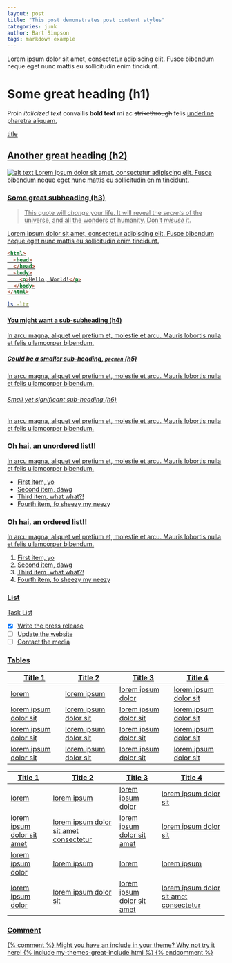 ```yaml
---
layout: post
title: "This post demonstrates post content styles"
categories: junk
author: Bart Simpson
tags: markdown example
---
```


Lorem ipsum dolor sit amet, consectetur adipiscing elit. Fusce bibendum neque eget nunc mattis eu sollicitudin enim tincidunt.
# Some great heading (h1)

Proin *italicized text* convallis **bold text** mi ac ~~strikethrough~~ felis <u>underline<u> pharetra aliquam.

[title](https://www.example.com)

## Another great heading (h2)

![alt text](image.jpg)
Lorem ipsum dolor sit amet, consectetur adipiscing elit. Fusce bibendum neque eget nunc mattis eu sollicitudin enim tincidunt. 

### Some great subheading (h3)

> This quote will *change* your life. It will reveal the <i>secrets</i> of the universe, and all the wonders of humanity. Don't <em>misuse</em> it.

Lorem ipsum dolor sit amet, consectetur adipiscing elit. Fusce bibendum neque eget nunc mattis eu sollicitudin enim tincidunt.

```html
<html>
  <head>
  </head>
  <body>
    <p>Hello, World!</p>
  </body>
</html>
```

```bash
ls -ltr
```

#### You might want a sub-subheading (h4)

In arcu magna, aliquet vel pretium et, molestie et arcu. Mauris lobortis nulla et felis ullamcorper bibendum.

##### Could be a smaller sub-heading, `pacman` (h5)

In arcu magna, aliquet vel pretium et, molestie et arcu. Mauris lobortis nulla et felis ullamcorper bibendum.

###### Small yet significant sub-heading  (h6)

In arcu magna, aliquet vel pretium et, molestie et arcu. Mauris lobortis nulla et felis ullamcorper bibendum.

### Oh hai, an unordered list!!

In arcu magna, aliquet vel pretium et, molestie et arcu. Mauris lobortis nulla et felis ullamcorper bibendum.

- First item, yo
- Second item, dawg
- Third item, what what?!
- Fourth item, fo sheezy my neezy

### Oh hai, an ordered list!!

In arcu magna, aliquet vel pretium et, molestie et arcu. Mauris lobortis nulla et felis ullamcorper bibendum.

1. First item, yo
2. Second item, dawg
3. Third item, what what?!
4. Fourth item, fo sheezy my neezy

### List

Task List
- [x] Write the press release
- [ ] Update the website
- [ ] Contact the media

### Tables

Title 1               | Title 2               | Title 3               | Title 4
--------------------- | --------------------- | --------------------- | ---------------------
lorem                 | lorem ipsum           | lorem ipsum dolor     | lorem ipsum dolor sit
lorem ipsum dolor sit | lorem ipsum dolor sit | lorem ipsum dolor sit | lorem ipsum dolor sit
lorem ipsum dolor sit | lorem ipsum dolor sit | lorem ipsum dolor sit | lorem ipsum dolor sit
lorem ipsum dolor sit | lorem ipsum dolor sit | lorem ipsum dolor sit | lorem ipsum dolor sit


Title 1 | Title 2 | Title 3 | Title 4
--- | --- | --- | ---
lorem | lorem ipsum | lorem ipsum dolor | lorem ipsum dolor sit
lorem ipsum dolor sit amet | lorem ipsum dolor sit amet consectetur | lorem ipsum dolor sit amet | lorem ipsum dolor sit
lorem ipsum dolor | lorem ipsum | lorem | lorem ipsum
lorem ipsum dolor | lorem ipsum dolor sit | lorem ipsum dolor sit amet | lorem ipsum dolor sit amet consectetur

### Comment

{% comment %}
Might you have an include in your theme? Why not try it here!
{% include my-themes-great-include.html %}
{% endcomment %}